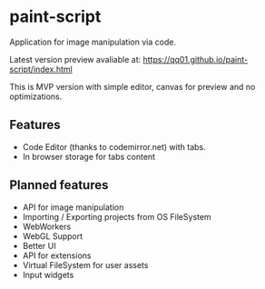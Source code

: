 # paint-script

Application for image manipulation via code.

Latest version preview avaliable at: https://qq01.github.io/paint-script/index.html

This is MVP version with simple editor, canvas for preview and no optimizations.

## Features

* Code Editor (thanks to codemirror.net) with tabs.
* In browser storage for tabs content

## Planned features

* API for image manipulation
* Importing / Exporting projects from OS FileSystem
* WebWorkers
* WebGL Support
* Better UI
* API for extensions
* Virtual FileSystem for user assets
* Input widgets
